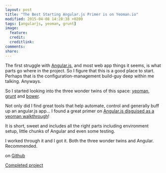 ```yaml
---
layout: post
title: "The Best Starting Angular.js Primer is on Yeoman.io"
modified: 2015-04-08 14:28:38 +0200
tags: [angularjs, yeoman, grunt]
image:
  feature: 
  credit: 
  creditlink: 
comments: 
share: 
---
```

The first struggle with [Angular.js](https://angularjs.org/), and most web app things it seems, is what parts go where in the project. So I figure that this is a good place to start. Perhaps that is the configuration-management build-guy deep within me talking. Anyways.

So I started looking into the three wonder twins of this space: [yeoman](http://yeoman.io), [grunt](http://http://gruntjs.com/) and [bower](http://bower.io/).

Not only did I find great tools that help automate, control and generally buff up an angular.js app... I found a great primer on [Angular.js disguised as a yeoman walkthrough](http://http://yeoman.io/codelab.html)!

It is short, sweet and includes all the right parts including environment setup, little chunks of Angular and even some testing. 

I worked through it and I got it. Both the three wonder twins and Angular. Recommended. 

on [Github](https://github.com/ricmclaughlin/mytodo "Title")

[Completed project](http://http://ric.mclaughlin.today/projects/mytodos/index.html)

